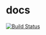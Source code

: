 # docs

[![Build Status](https://travis-ci.org/DSL-UMD/docs.svg?branch=master)](https://travis-ci.org/DSL-UMD/docs)